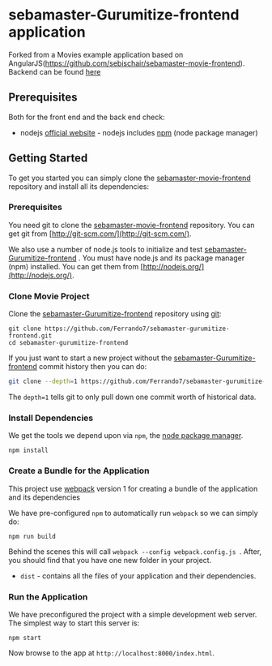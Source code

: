 # sebamaster-Gurumitize-frontend application
Forked from a Movies example application based on AngularJS(https://github.com/sebischair/sebamaster-movie-frontend). Backend can be found [here](https://github.com/sebischair/sebamaster-movie-backend)

## Prerequisites

Both for the front end and the back end check:

* nodejs [official website](https://nodejs.org/en/) - nodejs includes [npm](https://www.npmjs.com/) (node package manager)


## Getting Started

To get you started you can simply clone the [sebamaster-movie-frontend](https://github.com/Ferrando7/sebamaster-gurumitize-frontend/) repository and install all its dependencies:

### Prerequisites

You need git to clone the [sebamaster-movie-frontend](https://github.com/Ferrando7/sebamaster-gurumitize-frontend/)  repository. You can get git from [http://git-scm.com/](http://git-scm.com/).

We also use a number of node.js tools to initialize and test [sebamaster-Gurumitize-frontend](https://github.com/Ferrando7/sebamaster-gurumitize-frontend/) . You must have node.js and its package manager (npm) installed.  You can get them from [http://nodejs.org/](http://nodejs.org/).

### Clone Movie Project

Clone the [sebamaster-Gurumitize-frontend](https://github.com/Ferrando7/sebamaster-gurumitize-frontend/)  repository using [git](http://git-scm.com/):

```
git clone https://github.com/Ferrando7/sebamaster-gurumitize-frontend.git
cd sebamaster-gurumitize-frontend
```

If you just want to start a new project without the [sebamaster-Gurumitize-frontend](https://github.com/Ferrando7/sebamaster-gurumitize-frontend/)  commit history then you can do:

```bash
git clone --depth=1 https://github.com/Ferrando7/sebamaster-gurumitize-frontend.git <your-project-name>
```

The `depth=1` tells git to only pull down one commit worth of historical data.

### Install Dependencies

We get the tools we depend upon via `npm`, the [node package manager](https://www.npmjs.com).

```
npm install
```

### Create a Bundle for the Application

This project use [webpack](https://github.com/webpack/webpack) version 1 for creating a bundle of the application and its dependencies

We have pre-configured `npm` to automatically run `webpack` so we can simply do:

```
npm run build
```

Behind the scenes this will call `webpack --config webpack.config.js `.  After, you should find that you have one new folder in your project.

* `dist` - contains all the files of your application and their dependencies.

### Run the Application

We have preconfigured the project with a simple development web server.  The simplest way to start
this server is:

```
npm start
```

Now browse to the app at `http://localhost:8000/index.html`.
